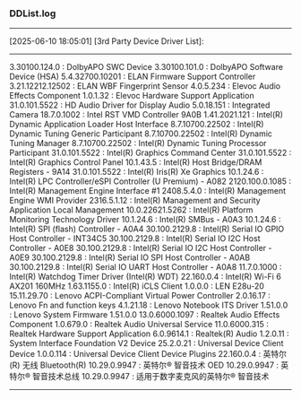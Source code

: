 ### DDList.log
****************************************************************************************************
[2025-06-10 18:05:01]   [3rd Party Device Driver List]: 
****************************************************************************************************
3.30100.124.0        : DolbyAPO SWC Device
3.30100.101.0        : DolbyAPO Software Device (HSA)
5.4.32700.10201      : ELAN Firmware Support Controller
3.21.12212.12502     : ELAN WBF Fingerprint Sensor
4.0.5.234            : Elevoc Audio Effects Component
1.0.1.32             : Elevoc Hardware Support Application
31.0.101.5522        : HD Audio Driver for Display Audio
5.0.18.151           : Integrated Camera
18.7.0.1002          : Intel RST VMD Controller 9A0B
1.41.2021.121        : Intel(R) Dynamic Application Loader Host Interface
8.7.10700.22502      : Intel(R) Dynamic Tuning Generic Participant
8.7.10700.22502      : Intel(R) Dynamic Tuning Manager
8.7.10700.22502      : Intel(R) Dynamic Tuning Processor Participant
31.0.101.5522        : Intel(R) Graphics Command Center
31.0.101.5522        : Intel(R) Graphics Control Panel
10.1.43.5            : Intel(R) Host Bridge/DRAM Registers - 9A14
31.0.101.5522        : Intel(R) Iris(R) Xe Graphics
10.1.24.6            : Intel(R) LPC Controller/eSPI Controller (U Premium) - A082
2120.100.0.1085      : Intel(R) Management Engine Interface #1
2408.5.4.0           : Intel(R) Management Engine WMI Provider
2316.5.1.12          : Intel(R) Management and Security Application Local Management
10.0.22621.5262      : Intel(R) Platform Monitoring Technology Driver
10.1.24.6            : Intel(R) SMBus - A0A3
10.1.24.6            : Intel(R) SPI (flash) Controller - A0A4
30.100.2129.8        : Intel(R) Serial IO GPIO Host Controller - INT34C5
30.100.2129.8        : Intel(R) Serial IO I2C Host Controller - A0E8
30.100.2129.8        : Intel(R) Serial IO I2C Host Controller - A0E9
30.100.2129.8        : Intel(R) Serial IO SPI Host Controller - A0AB
30.100.2129.8        : Intel(R) Serial IO UART Host Controller - A0A8
11.7.0.1000          : Intel(R) Watchdog Timer Driver (Intel(R) WDT)
22.160.0.4           : Intel(R) Wi-Fi 6 AX201 160MHz
1.63.1155.0          : Intel(R) iCLS Client
1.0.0.0              : LEN E28u-20
15.11.29.70          : Lenovo ACPI-Compliant Virtual Power Controller
2.0.16.17            : Lenovo Fn and function keys
4.1.21.18            : Lenovo Notebook ITS Driver
1.51.0.0             : Lenovo System Firmware 1.51.0.0
13.0.6000.1097       : Realtek Audio Effects Component
1.0.679.0            : Realtek Audio Universal Service
11.0.6000.315        : Realtek Hardware Support Application
6.0.9614.1           : Realtek(R) Audio
1.2.0.11             : System Interface Foundation V2 Device
25.2.0.21            : Universal Device Client Device
1.0.0.114            : Universal Device Client Device Plugins
22.160.0.4           : 英特尔(R) 无线 Bluetooth(R)
10.29.0.9947         : 英特尔® 智音技术 OED
10.29.0.9947         : 英特尔® 智音技术总线
10.29.0.9947         : 适用于数字麦克风的英特尔® 智音技术
****************************************************************************************************

